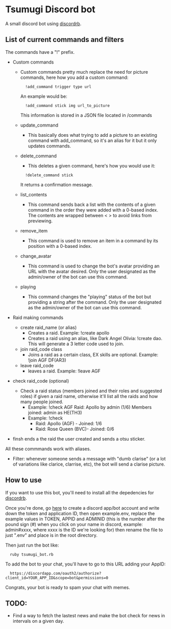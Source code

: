 # Tsumugi Discord bot
A small discord bot using [discordrb](https://github.com/meew0/discordrb/).

## List of current commands and filters
The commands have a "!" prefix.
* Custom commands
  * Custom commands pretty much replace the need for picture commands, here how you add a custom command:
    ```
      !add_command trigger type url
    ```
    An example would be:
    ```
      !add_command stick img url_to_picture
    ```

    This information is stored in a JSON file located in /commands

  * update_command
    * This basically does what trying to add a picture to an existing command with add_command, so it's an alias for it but it only updates commands.

  * delete_command
    * This deletes a given command, here's how you would use it:
    ```
      !delete_command stick
    ```

      It returns a confirmation message.

  * list_contents
    * This command sends back a list with the contents of a given command in the order they were added with a 0-based index. The contents are wrapped between < > to avoid links from previewing.

  * remove_item
    * This command is used to remove an item in a command by its position with a 0-based index.

  * change_avatar
    * This command is used to change the bot's avatar providing an URL with the avatar desired. Only the user designated as the admin/owner of the bot can use this command.

  * playing
    * This command changes the "playing" status of the bot but providing a string after the command. Only the user designated as the admin/owner of the bot can use this command.

* Raid making commands
  * create raid_name (or alias)
    * Creates a raid. Example: !create apollo
    * Creates a raid using an alias, like Dark Angel Olivia: !create dao. This will generate a 3 letter code used to join.
  * join raid_code class
    * Joins a raid as a certain class, EX skills are optional. Example: !join AGF DF(AR3)
  * leave raid_code
    * leaves a raid. Example: !leave AGF
* check raid_code (optional)
  * Check a raid status (members joined and their roles and suggested roles) if given a raid name, otherwise it'll list all the raids and how many people joined.
    * Example: !check AGF
      Raid: Apollo by admin (1/6)
        Members joined:
          admin as HE(TH3)
    * Example: !check
      * Raid: Apollo (AGF) - Joined: 1/6
      * Raid: Rose Queen  (BVC)- Joined: 0/6
* finsh ends a the raid the user created and sends a otsu sticker.

All these commmands work with aliases.

* Filter: whenever someone sends a message with "dumb clarise" (or a lot of variations like clarice, clarrise, etc), the bot will send a clarise picture.


## How to use

  If you want to use this bot, you'll need to install all the depedencies for [discordrb](https://github.com/meew0/discordrb).

  Once you're done, go [here](https://discordapp.com/developers/applications/me) to create a discord app/bot account and write down the token and application ID, then open example.env, replace the example values in TOKEN, APPID and ADMINID (this is the number after the pound sign (#) when you click on your name in discord, example: admin#xxxx, where xxxx is the ID we're looking for) then rename the file to just ".env" and place is in the root directory.

  Then just run the bot like:
  ```
    ruby tsumugi_bot.rb
  ```

  To add the bot to your chat, you'll have to go to this URL adding your AppID:
  ```
    https://discordapp.com/oauth2/authorize?client_id=YOUR_APP_ID&scope=bot&permissions=0
  ```

  Congrats, your bot is ready to spam your chat with memes.

## TODO:
  * Find a way to fetch the lastest news and make the bot check for news in intervals on a given day.

